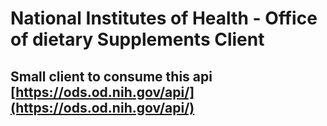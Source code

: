 # National Institutes of Health - Office of dietary Supplements Client

## Small client to consume this api [https://ods.od.nih.gov/api/](https://ods.od.nih.gov/api/)

